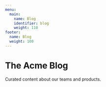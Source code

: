 ```yaml
---
menu: 
  main:
    name: Blog 
    identifier: blog 
    weight: 110
footer:
  name: Blog
  weight: 100
---
```

The Acme Blog
============

Curated content about our teams and products.